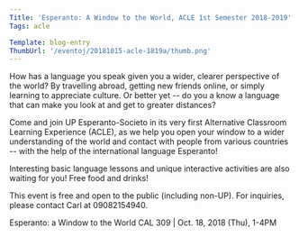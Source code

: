 ```yaml
---
Title: 'Esperanto: A Window to the World, ACLE 1st Semester 2018-2019'
Tags: acle

Template: blog-entry
ThumbUrl: '/eventoj/20181015-acle-1819a/thumb.png'
---
```


How has a language you speak given you a wider, clearer perspective of the world? By travelling abroad, getting new friends online, or simply learning to appreciate culture. Or better yet -- do you a know a language that can make you look at and get to greater distances?

Come and join UP Esperanto-Societo in its very first Alternative Classroom Learning Experience (ACLE), as we help you open your window to a wider understanding of the world and contact with people from various countries -- with the help of the international language Esperanto!

Interesting basic language lessons and unique interactive activities are also waiting for you! Free food and drinks!

This event is free and open to the public (including non-UP). For inquiries, please contact Carl at 09082154940.

Esperanto: a Window to the World
CAL 309 | Oct. 18, 2018 (Thu), 1-4PM